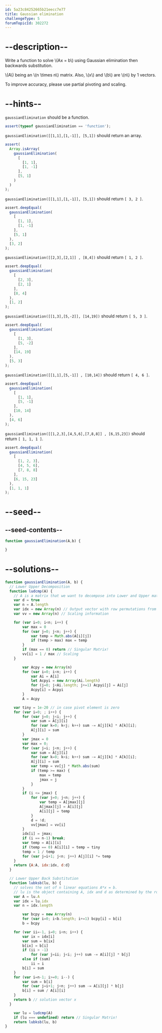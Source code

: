 ```yaml
---
id: 5a23c84252665b21eecc7e77
title: Gaussian elimination
challengeType: 5
forumTopicId: 302272
---
```


# --description--

Write a function to solve \\(Ax = b\\) using Gaussian elimination then backwards substitution.

\\(A\\) being an \\(n \\times n\\) matrix. Also, \\(x\\) and \\(b\\) are \\(n\\) by 1 vectors.

To improve accuracy, please use partial pivoting and scaling.

# --hints--

`gaussianElimination` should be a function.

```js
assert(typeof gaussianElimination == 'function');
```

`gaussianElimination([[1,1],[1,-1]], [5,1])` should return an array.

```js
assert(
  Array.isArray(
    gaussianElimination(
      [
        [1, 1],
        [1, -1]
      ],
      [5, 1]
    )
  )
);
```

`gaussianElimination([[1,1],[1,-1]], [5,1])` should return `[ 3, 2 ]`.

```js
assert.deepEqual(
  gaussianElimination(
    [
      [1, 1],
      [1, -1]
    ],
    [5, 1]
  ),
  [3, 2]
);
```

`gaussianElimination([[2,3],[2,1]] , [8,4])` should return `[ 1, 2 ]`.

```js
assert.deepEqual(
  gaussianElimination(
    [
      [2, 3],
      [2, 1]
    ],
    [8, 4]
  ),
  [1, 2]
);
```

`gaussianElimination([[1,3],[5,-2]], [14,19])` should return `[ 5, 3 ]`.

```js
assert.deepEqual(
  gaussianElimination(
    [
      [1, 3],
      [5, -2]
    ],
    [14, 19]
  ),
  [5, 3]
);
```

`gaussianElimination([[1,1],[5,-1]] , [10,14])` should return `[ 4, 6 ]`.

```js
assert.deepEqual(
  gaussianElimination(
    [
      [1, 1],
      [5, -1]
    ],
    [10, 14]
  ),
  [4, 6]
);
```

`gaussianElimination([[1,2,3],[4,5,6],[7,8,8]] , [6,15,23])` should return `[ 1, 1, 1 ]`.

```js
assert.deepEqual(
  gaussianElimination(
    [
      [1, 2, 3],
      [4, 5, 6],
      [7, 8, 8]
    ],
    [6, 15, 23]
  ),
  [1, 1, 1]
);
```

# --seed--

## --seed-contents--

```js
function gaussianElimination(A,b) {

}
```

# --solutions--

```js
function gaussianElimination(A, b) {
  // Lower Upper Decomposition
  function ludcmp(A) {
    // A is a matrix that we want to decompose into Lower and Upper matrices.
    var d = true
    var n = A.length
    var idx = new Array(n) // Output vector with row permutations from partial pivoting
    var vv = new Array(n) // Scaling information

    for (var i=0; i<n; i++) {
        var max = 0
        for (var j=0; j<n; j++) {
            var temp = Math.abs(A[i][j])
            if (temp > max) max = temp
        }
        if (max == 0) return // Singular Matrix!
        vv[i] = 1 / max // Scaling
    }

        var Acpy = new Array(n)
        for (var i=0; i<n; i++) {
            var Ai = A[i]
            let Acpyi = new Array(Ai.length)
            for (j=0; j<Ai.length; j+=1) Acpyi[j] = Ai[j]
            Acpy[i] = Acpyi
        }
        A = Acpy

    var tiny = 1e-20 // in case pivot element is zero
    for (var i=0; ; i++) {
        for (var j=0; j<i; j++) {
            var sum = A[j][i]
            for (var k=0; k<j; k++) sum -= A[j][k] * A[k][i];
            A[j][i] = sum
        }
        var jmax = 0
        var max = 0;
        for (var j=i; j<n; j++) {
            var sum = A[j][i]
            for (var k=0; k<i; k++) sum -= A[j][k] * A[k][i];
            A[j][i] = sum
            var temp = vv[j] * Math.abs(sum)
            if (temp >= max) {
                max = temp
                jmax = j
            }
        }
        if (i <= jmax) {
            for (var j=0; j<n; j++) {
                var temp = A[jmax][j]
                A[jmax][j] = A[i][j]
                A[i][j] = temp
            }
            d = !d;
            vv[jmax] = vv[i]
        }
        idx[i] = jmax;
        if (i == n-1) break;
        var temp = A[i][i]
        if (temp == 0) A[i][i] = temp = tiny
        temp = 1 / temp
        for (var j=i+1; j<n; j++) A[j][i] *= temp
    }
    return {A:A, idx:idx, d:d}
  }

  // Lower Upper Back Substitution
  function lubksb(lu, b) {
    // solves the set of n linear equations A*x = b.
    // lu is the object containing A, idx and d as determined by the routine ludcmp.
    var A = lu.A
    var idx = lu.idx
    var n = idx.length

        var bcpy = new Array(n)
        for (var i=0; i<b.length; i+=1) bcpy[i] = b[i]
        b = bcpy

    for (var ii=-1, i=0; i<n; i++) {
        var ix = idx[i]
        var sum = b[ix]
        b[ix] = b[i]
        if (ii > -1)
            for (var j=ii; j<i; j++) sum -= A[i][j] * b[j]
        else if (sum)
            ii = i
        b[i] = sum
    }
    for (var i=n-1; i>=0; i--) {
        var sum = b[i]
        for (var j=i+1; j<n; j++) sum -= A[i][j] * b[j]
        b[i] = sum / A[i][i]
    }
    return b // solution vector x
  }

    var lu = ludcmp(A)
    if (lu === undefined) return // Singular Matrix!
    return lubksb(lu, b)
}
```
